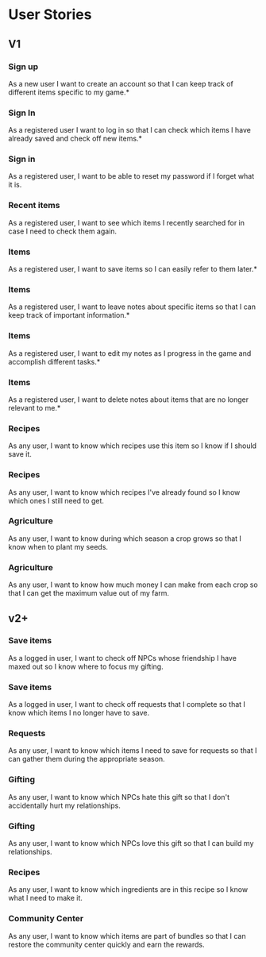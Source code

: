 
# User Stories

## V1

### Sign up

As a new user I want to create an account so that I can keep track of different items specific to my game.*

### Sign In

As a registered user I want to log in so that I can check which items I have already saved and check off new items.*

### Sign in
As a registered user, I want to be able to reset my password if I forget what it is.

### Recent items
As a registered user, I want to see which items I recently searched for in case I need to check them again.

### Items
As a registered user, I want to save items so I can easily refer to them later.*

### Items
As a registered user, I want to leave notes about specific items so that I can keep track of important information.*

### Items
As a registered user, I want to edit my notes as I progress in the game and accomplish different tasks.*

### Items
As a registered user, I want to delete notes about items that are no longer relevant to me.*

### Recipes
As any user, I want to know which recipes use this item so I know if I should save it.

### Recipes
As any user, I want to know which recipes I've already found so I know which ones I still need to get.

### Agriculture
As any user, I want to know during which season a crop grows so that I know when to plant my seeds.

### Agriculture
As any user, I want to know how much money I can make from each crop so that I can get the maximum value out of my farm.


## v2+

### Save items
As a logged in user, I want to check off NPCs whose friendship I have maxed out so I know where to focus my gifting.

### Save items
As a logged in user, I want to check off requests that I complete so that I know which items I no longer have to save.

### Requests
As any user, I want to know which items I need to save for requests so that I can gather them during the appropriate season.

### Gifting
As any user, I want to know which NPCs hate this gift so that I don't accidentally hurt my relationships.

### Gifting
As any user, I want to know which NPCs love this gift so that I can build my relationships.

### Recipes
As any user, I want to know which ingredients are in this recipe so I know what I need to make it.

### Community Center
As any user, I want to know which items are part of bundles so that I can restore the community center quickly and earn the rewards.
